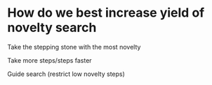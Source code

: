 # How do we best increase yield of novelty search
Take the stepping stone with the most novelty

Take more steps/steps faster

Guide search (restrict low novelty steps)

<!-- #service -->

<!-- {BearID:0A25EBEC-3E72-45B4-840E-39461C0A6874-15756-0000130BBC5BD527} -->
